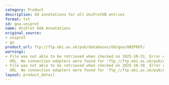```yaml
---
category: Product
description: GO annotations for all UniProtKB entries
format: txt
id: goa.uniprot
name: UniProt GOA Annotations
original_source:
- uniprot
- go
product_url: ftp://ftp.ebi.ac.uk/pub/databases/GO/goa/UNIPROT/
warnings:
- File was not able to be retrieved when checked on 2025-10-31_ Error connecting to
  URL_ No connection adapters were found for 'ftp_//ftp.ebi.ac.uk/pub/databases/GO/goa/UNIPROT/'
- File was not able to be retrieved when checked on 2025-10-30_ Error connecting to
  URL_ No connection adapters were found for 'ftp_//ftp.ebi.ac.uk/pub/databases/GO/goa/UNIPROT/'
layout: product_detail
---
```

